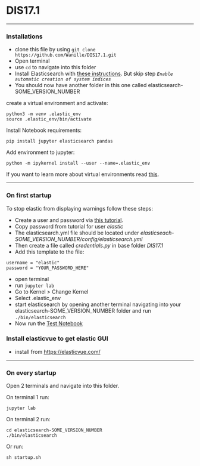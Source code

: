 # DIS17.1
***
### Installations
* clone this file by using `git clone https://github.com/Wanille/DIS17.1.git`
* Open terminal
* use `cd` to navigate into this folder
* Install Elasticsearch with [these instructions](https://www.elastic.co/guide/en/elasticsearch/reference/7.17/targz.html). But skip step *`Enable automatic creation of system indices`* 
* You should now have another folder in this one called elasticsearch-SOME_VERSION_NUMBER

create a virtual environment and activate:  
```
python3 -m venv .elastic_env
source .elastic_env/bin/activate
```

Install Notebook requirements:
```
pip install jupyter elasticsearch pandas
```

Add environment to jupyter:
```
python -m ipykernel install --user --name=.elastic_env
```
If you want to learn more about virtual environments read [this](https://packaging.python.org/en/latest/guides/installing-using-pip-and-virtual-environments/#creating-a-virtual-environment).
***
### On first startup
To stop elastic from displaying warnings follow these steps:
* Create a user and password via [this tutorial](https://www.elastic.co/guide/en/elasticsearch/reference/7.17/security-minimal-setup.html).
* Copy password from tutorial for user *elastic*
* The elasticsearch.yml file should be located under *elasticseach-SOME_VERSION_NUMBER/config/elasticsearch.yml*
* Then create a file called *credentials.py* in base folder *DIS17.1*
* Add this template to the file:

```
username = "elastic"
password = "YOUR_PASSWORD_HERE"
```

* open terminal
* run `jupyter lab`
* Go to Kernel > Change Kernel
* Select .elastic_env
* start elasticsearch by opening another terminal navigating into your elasticsearch-SOME_VERSION_NUMBER folder and run `./bin/elasticsearch`
* Now run the [Test Notebook](./Test.ipynb)

### Install elasticvue to get elastic GUI

* install from https://elasticvue.com/

***

### On every startup
Open 2 terminals and navigate into this folder.

On terminal 1 run:
```
jupyter lab
```

On terminal 2 run:
```
cd elasticsearch-SOME_VERSION_NUMBER
./bin/elasticsearch
```

Or run:

``` sh startup.sh ```
